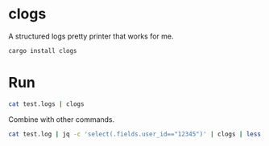 # clogs

A structured logs pretty printer that works for me.

```
cargo install clogs
```

# Run

```bash
cat test.logs | clogs
```

Combine with other commands.

```bash
cat test.log | jq -c 'select(.fields.user_id=="12345")' | clogs | less -r
```
